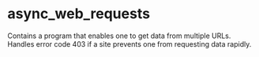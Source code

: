 # async_web_requests
Contains a program that enables one to get data from multiple URLs. Handles error code 403 if a site prevents one from requesting data rapidly.
